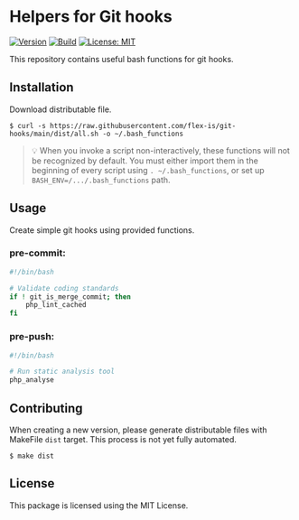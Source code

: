 # Helpers for Git hooks

[![Version](https://img.shields.io/github/v/tag/flex-is/git-hooks?label=stable&sort=semver)](https://github.com/flex-is/git-hooks/releases/latest)
[![Build](https://img.shields.io/github/actions/workflow/status/flex-is/git-hooks/ci.yaml?branch=main&logo=github)](https://github.com/flex-is/git-hooks/actions/workflows/ci.yaml)
[![License: MIT](https://img.shields.io/badge/license-MIT-informational.svg)](https://opensource.org/licenses/MIT)

This repository contains useful bash functions for git hooks.

## Installation

Download distributable file.

`$ curl -s https://raw.githubusercontent.com/flex-is/git-hooks/main/dist/all.sh -o ~/.bash_functions`

> 💡 When you invoke a script non-interactively, these functions will not be recognized by default. You must either import them in the beginning of every script using `. ~/.bash_functions`, or set up `BASH_ENV=/.../.bash_functions` path.

## Usage

Create simple git hooks using provided functions.

### pre-commit:

```bash
#!/bin/bash

# Validate coding standards
if ! git_is_merge_commit; then
    php_lint_cached
fi
```

### pre-push:

```bash
#!/bin/bash

# Run static analysis tool
php_analyse
```

## Contributing

When creating a new version, please generate distributable files with MakeFile `dist` target. This process is not yet fully automated.

`$ make dist`

## License

This package is licensed using the MIT License.
